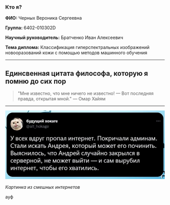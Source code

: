 ### Кто я?

**ФИО:** Черных Вероника Сергеевна  

**Группа:** 6402-010302D 

**Научный руководитель:** Братченко Иван Алексеевич 

**Тема диплома:** Классификация гиперспектральных изображений новооразований кожи с помощью методов машинного обучения

---

## Единсвенная цитата философа, которую я помню до сих пор

> "Мне известно, что мне ничего не известно! — Вот последняя правда, открытая мной." —  Омар Хайям

---


![База](image.png)

*Картинка из смешных интернетов*


ауф
